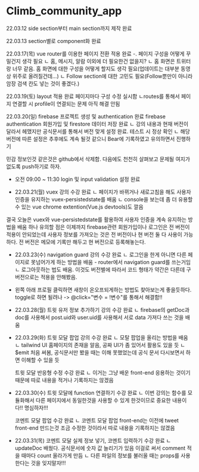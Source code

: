 # Climb_community_app

22.03.12
side section부터 main section까지 제작 완료

22.03.13
section별로 component화 완료

22.03.17(목)
vue router를 이용한 페이지 전환 적용 완료
-. 페이지 구성을 어떻게 꾸밀건지 생각 필요
ㄴ 홈, 메시지, 알람 이외에 더 필요한건 없을지?
ㄴ 홈 화면은 트위터랑 너무 같음. 홈 화면에 대한 구성을 어떻게 할지도 생각 필요(업데이트는 대부분 동영상 위주로 올려질건데...)
ㄴ Follow section에 대한 고민도 필요(Follow뿐만이 아니라 암장 검색 칸도 넣는 것이 좋겠다.)

22.03.19(토)
layout 적용 완료
페이지마다 구성 수정 실시함
ㄴroutes를 통해서 페이지 연결할 시 profile이 연결되는 문제 아직 해결 안됨

22.03.20(일)
firebase 프로젝트 생성 및 authentication 완료
firebase authentication 회원가입 및 firestore 데이터 저장 완료
ㄴ 강의 내용과 현재 버전이 달라서 헤맸지만 공식문서를 통해서 버전 맞게 설정 완료. 테스트 시 정상 확인
ㄴ 해당 버전에 따른 설정은 추후에도 계속 될것 같으니 Bear에 기록하였고 유의하면서 진행하기

민감 정보인것 같은것은 github에서 삭제함. 다음에도 천천히 살펴보고 문제될 여지가 없도록 push하기로 하자.

- 오전 09:00 ~ 11:30
  login 및 input validation 설정 완료

- 22.03.21(월)
  vuex 강의 수강 완료
  ㄴ 페이지가 바뀌거나 새로고침을 해도 사용자 인증을 유지하는 vuex-persistedstate를 배움
  ㄴ console을 보는데 좀 더 유용할 수 있는 vue chrome extention(Vue.js devtools)도 깔음

결국 오늘은 vuex와 vue-persistedstate를 활용하여 사용자 인증을 계속 유지하는 방법을 배움
하나 유의할 점은 이제까지 firebase관련 회원가입이나 로그인은 전 버전이 적용이 안되었는데 사용자 정보를 가져오는 것은 전 버전이나 현 버전 둘 다 사용이 가능하다. 전 버전은 메모에 기록만 해두고 현 버전으로 등록해놓는다.

- 22.03.23(수)
  navigation guard 강의 수강 완료
  ㄴ 로그인을 한게 아니면 다른 페이지로 못넘어가게 하는 방법을 배움 - router에서 navigation guard를 쓰는거임
  ㄴ 로그아웃하는 법도 배움. 이것도 버전별에 따라서 코드 형태가 약간은 다른데 구버전으로는 적용을 안해봤음.

* 왼쪽 아래 프로필 클릭하면 새창이 온오프되게하는 방법도 찾아보는게 좋을듯하다. toggle로 하면 될려나
  -> @click="변수 = !변수"를 통해서 해결함!!

- 22.03.28(월)
  트윗 유저 정보 추가하기 강의 수강 완료
  ㄴ firebase의 getDoc과 doc를 사용해서 post.uid와 user.uid를 사용해서 서로 data 가져다 쓰는 것을 배움

- 22.03.29(화)
  트윗 모달 팝업 강의 수강 완료
  ㄴ 모탈 팝업을 올리는 방법을 배움
  ㄴ tailwind UI 홈페이지의 존재을 알음, 공짜 UI가 좀 있어서 활용도 있을 듯
  ㄴ \$emit 처음 써봄, 공식문서만 봤을 때는 이해 못했었는데 공식 문서 다시보면서 하면 이해할 수 있을 듯

  트윗 모달 반응형 수정 수강 완료
  ㄴ 이거는 그냥 배운 front-end 응용하는 것이기 때문에 따로 내용을 적거나 기록하지는 않겠음

- 22.03.30(수)
  트윗 모달에 function 연결하기 수강 완료
  ㄴ 이번 강의는 함수를 모듈화해서 다른 페이지에서 동일한것을 사용할 수 있게 한것이므로 중요한 내용이다!! 명심하자!!!

  코멘트 모달 팝업 수강 완료
  ㄴ 코멘트 모달 팝업 front-end는 이전에 tweet front-end 만드는것 조금 수정한 것이라서 따로 내용을 기록하지는 않겠음

- 22.03.31(목)
  코멘트 모달 실제 정보 넣기, 코멘트 입력하기 수강 완료
  ㄴ updateDoc 배웠다. 공식문서에 숫자 값 늘리기가 있음 이걸로 써서 comment 적을 때마다 count 올라가게 만듬
  ㄴ 다른 파일의 정보를 불러올 때는 props를 사용한다는 것을 잊지말자!!!
